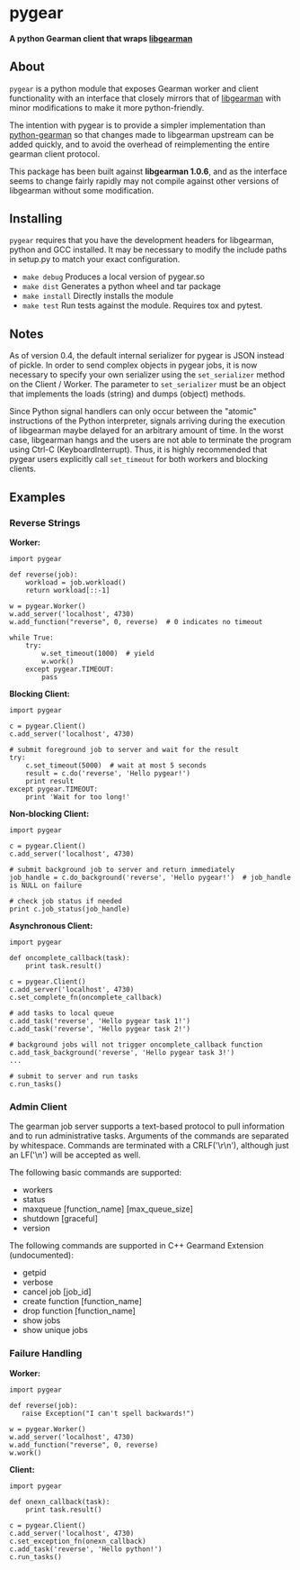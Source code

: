 # pygear
#### A python Gearman client that wraps [libgearman](http://gearman.info/libgearman/)

## About

`pygear` is a python module that exposes Gearman worker and client
functionality with an interface that closely mirrors that of
[libgearman](http://gearman.info/libgearman/) with minor modifications
to make it more python-friendly.

The intention with pygear is to provide a simpler implementation than
[python-gearman](https://github.com/Yelp/python-gearman) so that
changes made to libgearman upstream can be added quickly, and to avoid
the overhead of reimplementing the entire gearman client protocol.

This package has been built against **libgearman 1.0.6**, and as the
interface seems to change fairly rapidly may not compile against other
versions of libgearman without some modification.

## Installing

`pygear` requires that you have the development headers for libgearman,
python and GCC installed. It may be necessary to modify the include
paths in setup.py to match your exact configuration.

- `make debug` Produces a local version of pygear.so
- `make dist` Generates a python wheel and tar package
- `make install` Directly installs the module
- `make test` Run tests against the module. Requires tox and pytest.

## Notes

As of version 0.4, the default internal serializer for pygear is JSON
instead of pickle. In order to send complex objects in pygear jobs, it
is now necessary to specify your own serializer using the `set_serializer`
method on the Client / Worker. The parameter to `set_serializer` must be
an object that implements the loads (string) and dumps (object) methods.

Since Python signal handlers can only occur between the "atomic" instructions
of the Python interpreter, signals arriving during the execution of
libgearman maybe delayed for an arbitrary amount of time. In the worst case,
libgearman hangs and the users are not able to terminate the program using
Ctrl-C (KeyboardInterrupt). Thus, it is highly recommended that pygear
users explicitly call `set_timeout` for both workers and blocking clients.


## Examples

### Reverse Strings

**Worker:**

    import pygear

    def reverse(job):
        workload = job.workload()
        return workload[::-1]

    w = pygear.Worker()
    w.add_server('localhost', 4730)
    w.add_function("reverse", 0, reverse)  # 0 indicates no timeout

    while True:
        try:
            w.set_timeout(1000)  # yield
            w.work()
        except pygear.TIMEOUT:
            pass


**Blocking Client:**

    import pygear

    c = pygear.Client()
    c.add_server('localhost', 4730)

    # submit foreground job to server and wait for the result
    try:
        c.set_timeout(5000)  # wait at most 5 seconds
        result = c.do('reverse', 'Hello pygear!')
        print result
    except pygear.TIMEOUT:
        print 'Wait for too long!'


**Non-blocking Client:**

    import pygear
    
    c = pygear.Client()
    c.add_server('localhost', 4730)

    # submit background job to server and return immediately
    job_handle = c.do_background('reverse', 'Hello pygear!')  # job_handle is NULL on failure

    # check job status if needed
    print c.job_status(job_handle)


**Asynchronous Client:**

    import pygear

    def oncomplete_callback(task):
        print task.result()

    c = pygear.Client()
    c.add_server('localhost', 4730)
    c.set_complete_fn(oncomplete_callback)

    # add tasks to local queue
    c.add_task('reverse', 'Hello pygear task 1!')
    c.add_task('reverse', 'Hello pygear task 2!')

    # background jobs will not trigger oncomplete_callback function
    c.add_task_background('reverse', 'Hello pygear task 3!')
    ...

    # submit to server and run tasks
    c.run_tasks()


### Admin Client

The gearman job server supports a text-based protocol to pull information and
to run administrative tasks. Arguments of the commands are separated by
whitespace. Commands are terminated with a CRLF('\r\n'), although just an
LF('\n') will be accepted as well.

The following basic commands are supported:
- workers
- status
- maxqueue [function_name] [max_queue_size]
- shutdown [graceful]
- version

The following commands are supported in C++ Gearmand Extension (undocumented):
- getpid
- verbose
- cancel job [job_id]
- create function [function_name]
- drop function [function_name]
- show jobs
- show unique jobs


### Failure Handling

**Worker:**

    import pygear

    def reverse(job):
       raise Exception("I can't spell backwards!")

    w = pygear.Worker()
    w.add_server('localhost', 4730)
    w.add_function("reverse", 0, reverse)
    w.work()


**Client:**

    import pygear

    def onexn_callback(task):
        print task.result()

    c = pygear.Client()
    c.add_server('localhost', 4730)
    c.set_exception_fn(onexn_callback)
    c.add_task('reverse', 'Hello python!')
    c.run_tasks()
